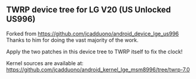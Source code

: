 ## TWRP device tree for LG V20 (US Unlocked US996)
Forked from https://github.com/jcadduono/android_device_lge_us996
Thanks to him for doing the vast majority of the work.

Apply the two patches in this device tree to TWRP itself to fix the clock!


Kernel sources are available at: https://github.com/jcadduono/android_kernel_lge_msm8996/tree/twrp-7.0

